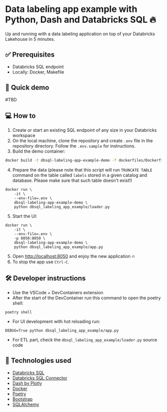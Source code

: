 # Data labeling app example with Python, Dash and Databricks SQL 🔥

Up and running with a data labeling application on top of your Databricks Lakehouse in 5 minutes.

## ✅ Prerequisites

- Databricks SQL endpoint
- Locally: Docker, Makefile

## 👀 Quick demo

#TBD

## 💻 How to 

1. Create or start an existing SQL endpoint of any size in your Databricks workspace
2. On the local machine, clone the repository and create `.env` file in the repository directory. Follow the `.env.sample` for instructions. 
3. Build the demo container:

```bash
docker build -t dbsql-labeling-app-example-demo -f dockerfiles/Dockerfile.demo .
```

4. Prepare the data (please note that this script will run `TRUNCATE TABLE` command on the table called `labels` stored in a given catalog and database. Please make sure that such table doesn't exist!)

```
docker run \
    -it \
    --env-file=.env \
    dbsql-labeling-app-example-demo \
    python dbsql_labeling_app_example/loader.py
```

5. Start the UI:

```
docker run \
    -it \
    --env-file=.env \
    -p 8050:8050 \
    dbsql-labeling-app-example-demo \
    python dbsql_labeling_app_example/app.py
```

5. Open [http://localhost:8050](http://localhost:8050) and enjoy the new application 🔥
6. To stop the app use `Ctrl-C`.

## 🛠️ Developer instructions

- Use the VSCode + DevContainers extension
- After the start of the DevContainer run this command to open the poetry shell:

```
poetry shell
``` 

- For UI development with hot reloading run:

```
DEBUG=True python dbsql_labeling_app_example/app.py
```

- For ETL part, check the `dbsql_labeling_app_example/loader.py` source code

## 🙌 Technologies used

- [Databricks SQL](https://www.databricks.com/product/databricks-sql)
- [Databricks SQL Connector](https://docs.databricks.com/dev-tools/python-sql-connector.html)
- [Dash by Plotly](https://plotly.com/dash/)
- [Docker](https://www.docker.com/)
- [Poetry](https://python-poetry.org/)
- [Bootstrap](https://getbootstrap.com/)
- [SQLAlchemy](https://www.sqlalchemy.org/)